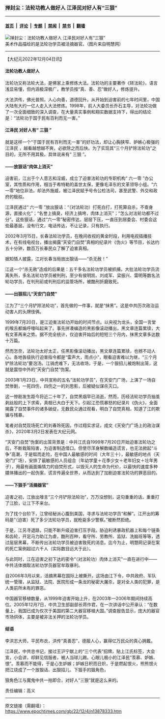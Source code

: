 ### 掸封尘：法轮功教人做好人 江泽民对好人有“三狠”

---

#### [首页](../../../..?n13878333) &nbsp;|&nbsp; [评论](../../../../../epoch-comment?n13878333) &nbsp;|&nbsp; [专题](../../../../../epoch-special?n13878333) &nbsp;|&nbsp; [禁闻](../../../../../epoch-news?n13878333) &nbsp;|&nbsp; [禁书](../../../../../books?n13878333) &nbsp;|&nbsp; [翻墙](https://github.com/gfw-breaker/nogfw/blob/master/README.md?n13878333)


<div><img alt="掸封尘：法轮功教人做好人 江泽民对好人有“三狠”" class="attachment-djy_600_400 size-djy_600_400 wp-post-image" src="https://i.epochtimes.com/assets/uploads/2022/12/id13878340-417e96be7cf6758ce1a33709232f438e.jpg"/>
<div class="caption">
 美术作品描绘的是法轮功学员被活摘器官。（图片来自明慧网）
</div></div><hr/><div class="post_content" id="artbody" itemprop="articleBody">
 <!-- article content begin -->
 <p>
  【大纪元2022年12月04日讯】
 </p>
 <h4>
  法轮功教人做好人
 </h4>
 <p>
  法轮功又称法轮大法，是佛家上乘修炼大法。法轮功的主要著作《转法轮》，语言浅显易懂，但内涵极深极广，教学员按“真、善、忍”做好人，修炼提升。
 </p>
 <p>
  大法洪传，佛光普照，人心向善，道德回升。从开始到迫害前的七年时间里，中国大陆有大约一亿人走入大法修炼。1998年，前人大委员长乔石主导，对法轮功做了一次全面细致的深入调查，在大量真实事例和翔实数据支持下，得出的结论是：“法轮功于国于民有百利而无一害。”
 </p>
 <h4>
  <ok href="https://www.epochtimes.com/gb/tag/%E6%B1%9F%E6%B3%BD%E6%B0%91.html">
   江泽民
  </ok>
  对好人有“
  <ok href="https://www.epochtimes.com/gb/tag/%E4%B8%89%E7%8B%A0.html">
   三狠
  </ok>
  ”
 </h4>
 <p>
  就是这样一个“于国于民有百利而无一害”的好功法，却让心胸狭窄、妒嫉心极强的
  <ok href="https://www.epochtimes.com/gb/tag/%E6%B1%9F%E6%B3%BD%E6%B0%91.html">
   江泽民
  </ok>
  ，越看越想越不爽，必欲除之而后快。为了实现其“三个月铲除法轮功”之目的，无所不用其极。具体说来有“
  <ok href="https://www.epochtimes.com/gb/tag/%E4%B8%89%E7%8B%A0.html">
   三狠
  </ok>
  ”。
 </p>
 <h4>
  ——放狠话“肉体上消灭”
 </h4>
 <p>
  迫害前，江出于个人意志和淫威，成立了迫害法轮功的专职机构“
  <ok href="https://www.epochtimes.com/gb/tag/%E5%85%AD%E4%B8%80%E9%9B%B6.html">
   六一零
  </ok>
  ”办公室，其性质和作用，相当于希特勒的盖世太保，更像毛泽东的文革领导小组。“六一零”地位非法，却法外施威，被江泽民赋予号令公检法司，甚至武警、外交和政府的极权。
 </p>
 <p>
  江泽民通过“
  <ok href="https://www.epochtimes.com/gb/tag/%E5%85%AD%E4%B8%80%E9%9B%B6.html">
   六一零
  </ok>
  ”放出狠话：“（对法轮功）打死白打，打死算自杀，不查身源，直接火化”；“名誉上搞臭，经济上搞垮，肉体上消灭”；“怎么对法轮功都不过分”。这些狠话，通过“六一零”秘密传达，层层下压，一直压到居委会、村委会这些最基层。没有行文，电话传达，不让记录，只有执行。
 </p>
 <p>
  2002年3月15日，长春法轮功学员，在晚间收视的黄金时段，利用电视插播技术，在有线电视台，播出揭露“天安门自焚”真相的纪录片《伪火》等节目，长达约五十分钟，数百万长春民众了解了迫害真相。
 </p>
 <p>
  据知情人披露，江对长春当局放出狠话——“杀无赦！”
 </p>
 <p>
  江这一个“杀无赦”造成的后果是：五千多名法轮功学员被抓捕，大批法轮功学员流离失所，多名法轮功学员被判刑，至少有侯明凯、刘成军、梁振兴、雷明等数名法轮功学员，在判刑前或判刑后的监管场所，被酷刑折磨致死。
 </p>
 <h4>
  ——出狠招儿“天安门自焚”
 </h4>
 <p>
  江为了“三个月铲除法轮功”，首先做的一件事，就是“抹黑”。这是中共历次政治运动害人的头牌伎俩。
 </p>
 <p>
  1999年7月20日，是江迫害法轮功开始的时间节点。以央视为龙头，全国一言堂的喉舌都煽呼嚎叫起来了。事先拼凑编造的黑影像滚动播出，黑文章连篇累牍，大有文革再来之势。据不完全统计，仅迫害开始后的短短三个月内，抹黑文章多达数十万篇。
 </p>
 <p>
  然而怎奈，法轮功太好太正，任黑影像滚动播出，黑文章连篇累牍，也撼不动人心。各地各级执行迫害指令都是“雷声大，雨点小”，眼看迫害难以为继，“三个月铲除法轮功”要泡汤。江骑虎难下，无法收场，于是，一个狠招儿被炮制出笼，这就是震惊中外的“天安门自焚”伪案。
 </p>
 <p>
  2003年1月23日，中共宣称的五名“法轮功学员”，在天安门广场，上演了一场自焚惨剧，一死四伤，四伤之一的刘思影，后被疑似谋杀灭口。
 </p>
 <p>
  这一惨剧发生距今将近二十年了，自焚黑烟早已消逝，然而，历经法轮功学员抽茧剥丝般的上下求索，真相已大白于天下。引起江恐慌暴怒的纪录片《伪火》，全面揭露了自焚事件的诸多破绽，无数民众通过观看，明白了自焚真相，知道了江的欺骗与残暴。
 </p>
 <p>
  笔者对自焚现场死亡的刘春玲死因，作过翔实求证，成文《天安门广场上的政治谋杀》，2020年3月2日发表在大纪元网。
 </p>
 <p>
  “天安门自焚”伪案的出笼背景是：中共江氏自1999年7月20日开始迫害法轮功之后，不断栽赃陷害，为迫害制造借口。但使尽浑身解数编造谎言，也无法掀起“斗争”高潮，于是铤而走险，在中国人最敏感的时间（大年三十），最敏感的地点（天安门广场），安排了最敏感的人员组合（年幼学童＋花季少女＋老年妇女＋壮年男子），用最有画面煽情力的自焚形式，以毁灭人的生命为代价，以最快的速度多种媒体播出的一起伪案，谎言传遍全世界，从而达到了加剧迫害法轮功的罪恶目的。
 </p>
 <h4>
  ——下狠手“活摘器官”
 </h4>
 <p>
  迫害之初，江放出嚎言“三个月铲除法轮功”，万万没想到，这句重重的话，重重打了江脸，让江下不来台。
 </p>
 <p>
  为了找个台阶下，江曾经秘派心腹到美国，寻求与法轮功学员“和解”。江开出的筹码是“（迫害）死了多少法轮功学员，就枪毙多少警察。”被断然拒绝。
 </p>
 <p>
  于是，江另寻退路，只能不断升级迫害打压手段。胁迫利诱暴政机器上和每个链条和齿轮，开足马力助江为虐，酷刑百种，看守所、劳教所、监狱、洗脑班等等，透过层层黑幕，不断传出法轮功学员被迫害致死的消息。迄今为止，明慧网记录在案的死亡案例超过六千人（实际数目远大于此）。
 </p>
 <p>
  与此同时，江在迫害之初下达的密令“（对法轮功）肉体上消灭”一直在进行中——中共活体摘取法轮功学员器官牟取暴利。
 </p>
 <p>
  自2006年3月以来，活摘黑幕在国际上被撕开。这场由江下令，中共政府、军队统一管理，从监狱、法院、医院形成一条龙的秘密大屠杀，是对全人类的犯罪，是人类前所未有的罪恶。
 </p>
 <p>
  中国器官移植数量，从1999年迫害开始上升，在2003年—2006年期间持续高位。2005年12月7日，中共卫生部副部长蒋作君，在一次讲话中公开承认：“在数量上，我国已成为仅次于美国的第二大器官移植大国。”调查报告显示，庞大的器官市场供体，主要是被非法关押的法轮功学员。
 </p>
 <h4>
  结语
 </h4>
 <p>
  李洪志大师，平民布衣，洪传“真善忍”，德服人心，赢得亿万民众的真心拥戴。
 </p>
 <p>
  江泽民，中共总书记，接过王沪宁献上的“三个代表”招牌，贴上江氏标签，大会宣，小会讲，却鲜见信服者，被人当球儿踢。心眼儿极小的江泽民“羡慕、妒嫉、恨”。羡慕而不能得，于是心生妒嫉；妒嫉日积而日炽，于是燃起恨火，熊熊恨火把江烧成了一个放狠话、出狠招儿、下狠手的狠角色，
 </p>
 <p>
  狠角色江与魔鬼中共一拍即合，对好人“三狠”就是这么来的。
 </p>
 <p>
  责任编辑：高义
 </p>
 <!-- article content end -->
 <div id="below_article_ad">
 </div>
</div>


---

原文链接（需翻墙）：https://www.epochtimes.com/gb/22/12/4/n13878333.htm